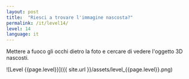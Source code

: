 ```yaml
---
layout: post
title:  "Riesci a trovare l'immagine nascosta?"
permalink: /it/level14/
level: 14
language: it
---
```

Mettere a fuoco gli occhi dietro la foto e cercare di vedere l'oggetto 3D nascosti.

![Level {{page.level}}]({{ site.url }}/assets/level_{{page.level}}.png)